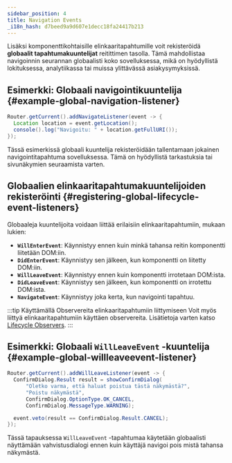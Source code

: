 ```yaml
---
sidebar_position: 4
title: Navigation Events
_i18n_hash: d7beed9a9d607e1decc18fa24417b213
---
```

Lisäksi komponenttikohtaisille elinkaaritapahtumille voit rekisteröidä **globaalit tapahtumakuuntelijat** reitittimen tasolla. Tämä mahdollistaa navigoinnin seurannan globaalisti koko sovelluksessa, mikä on hyödyllistä lokituksessa, analytiikassa tai muissa ylittävässä asiakysymyksissä.

## Esimerkki: Globaali navigointikuuntelija {#example-global-navigation-listener}

```java
Router.getCurrent().addNavigateListener(event -> {
  Location location = event.getLocation();
  console().log("Navigoitu: " + location.getFullURI());
});
```

Tässä esimerkissä globaali kuuntelija rekisteröidään tallentamaan jokainen navigointitapahtuma sovelluksessa. Tämä on hyödyllistä tarkastuksia tai sivunäkymien seuraamista varten.

## Globaalien elinkaaritapahtumakuuntelijoiden rekisteröinti {#registering-global-lifecycle-event-listeners}

Globaaleja kuuntelijoita voidaan liittää erilaisiin elinkaaritapahtumiin, mukaan lukien:

- **`WillEnterEvent`**: Käynnistyy ennen kuin minkä tahansa reitin komponentti liitetään DOM:iin.
- **`DidEnterEvent`**: Käynnistyy sen jälkeen, kun komponentti on liitetty DOM:iin.
- **`WillLeaveEvent`**: Käynnistyy ennen kuin komponentti irrotetaan DOM:ista.
- **`DidLeaveEvent`**: Käynnistyy sen jälkeen, kun komponentti on irrotettu DOM:ista.
- **`NavigateEvent`**: Käynnistyy joka kerta, kun navigointi tapahtuu.

:::tip Käyttämällä Observereita elinkaaritapahtumiin liittymiseen
Voit myös liittyä elinkaaritapahtumiin käyttäen observereita. Lisätietoja varten katso [Lifecycle Observers](./observers).
:::

## Esimerkki: Globaali `WillLeaveEvent` -kuuntelija {#example-global-willleaveevent-listener}

```java
Router.getCurrent().addWillLeaveListener(event -> {
  ConfirmDialog.Result result = showConfirmDialog(
      "Oletko varma, että haluat poistua tästä näkymästä?",
      "Poistu näkymästä",
      ConfirmDialog.OptionType.OK_CANCEL,
      ConfirmDialog.MessageType.WARNING);

  event.veto(result == ConfirmDialog.Result.CANCEL);
});
```

Tässä tapauksessa `WillLeaveEvent` -tapahtumaa käytetään globaalisti näyttämään vahvistusdialogi ennen kuin käyttäjä navigoi pois mistä tahansa näkymästä.
